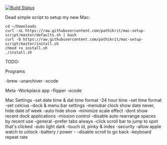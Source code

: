 [![Build Status](https://travis-ci.com/pathikrit/mac-setup-script.svg?branch=master)](https://travis-ci.com/pathikrit/mac-setup-script)

Dead simple script to setup my new Mac:
```shell
cd ~/Downloads
curl -sL https://raw.githubusercontent.com/pathikrit/mac-setup-script/master/defaults.sh | bash
curl -O https://raw.githubusercontent.com/pathikrit/mac-setup-script/master/install.sh
chmod +x install.sh
./install.sh
```


TODO:


Programs

-brew
-unarchiver
-xcode

Meta
-Workplace app
-flipper
-xcode


Mac Settings
-set date time & dat time format
	-24 hour time
	-set time format
	-set celcius
-dock & menu bar settings
	-menubar clock show date never, hide date of week
	-auto hide show
	-minimize scale effect
	-dont show recent dock applications
-mission control
	-disable auto rearrange spaces by recent use
-general 
	-prefer tabs always
	-click scroll bar to jump to spot that's clicked
	-auto light dark
-touch id, pinky & index
-security
	-allow apple watch to unlock
-battery / power
	-
-disable scroll to go back
-keyboard repeat rate
